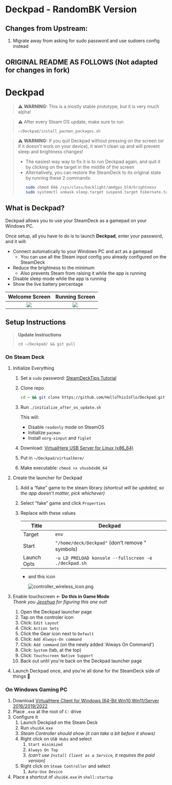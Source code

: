 # Deckpad - RandomBK Version

## Changes from Upstream:

1. Migrate away from asking for sudo password and use sudoers config instead

## ORIGINAL README AS FOLLOWS (Not adapted for changes in fork)

# Deckpad

> ⚠️ **WARNING:** This is a mostly stable prototype, but it is very much alpha!

> ⚠️ After every Steam OS update, make sure to run
> ```
> ~/Deckpad/install_pacman_packages.sh
> ```

> ⚠️ **WARNING:** If you quit Deckpad without pressing on the screen (or if it doesn't work on your device), it won't clean up and will prevent sleep and brightness changes!
> - The easiest way way to fix it is to run Deckpad again, and quit it by clicking on the target in the middle of the screen  
> - Alternatively, you can restore the SteamDeck to its original state by running these 2 commands:
>   ```bash
>   sudo chmod 666 /sys/class/backlight/amdgpu_bl0/brightness
>   sudo systemctl unmask sleep.target suspend.target hibernate.target hybrid-sleep.target >/dev/null 2>&1
>   ```

## What is Deckpad?

Deckpad allows you to use your SteamDeck as a gamepad on your Windows PC.

Once setup, all you have to do is to launch **Deckpad**, enter your password, and it will:

* Connect automatically to your Windows PC and act as a gamepad
   * You can use all the Steam input config you already configured on the SteamDeck
* Reduce the brightness to the minimum
   * Also prevents Steam from raising it while the app is running
* Disable sleep mode while the app is running
* Show the live battery percentage

Welcome Screen              |  Running Screen
:-------------------------:|:-------------------------:
![](https://github.com/HelloThisIsFlo/Deckpad/raw/main/doc/welcome_screen.jpg)  |  ![](https://github.com/HelloThisIsFlo/Deckpad/raw/main/doc/running_screen.jpg)


## Setup Instructions
> **Update Instructions**
> ```
> cd ~/Deckpad/ && git pull
> ```
### On Steam Deck

1. Initialize Everything

    1. Set a `sudo` password: [SteamDeckTips Tutorial](https://steamdecktips.com/blog/how-to-set-a-password-for-your-steam-deck-user-in-desktop-mode)
    2. Clone repo
        
        ```bash
        cd ~ && git clone https://github.com/HelloThisIsFlo/Deckpad.git
        ```
        
    3. Run `./initialize_after_os_update.sh`
        
        This will:
        
        - Disable `readonly` mode on SteamOS
        - Initialize `pacman`
        - Install `xorg-xinput` and `figlet`
    4. Download: [VirtualHere USB Server for Linux (x86_64)](https://www.virtualhere.com/sites/default/files/usbserver/vhusbdx86_64)      
    5. Put in `~/Deckpad/virtualhere/`
    6. Make executable: `chmod +x vhusbdx86_64`

2. Create the launcher for Deckpad

    1. Add a “fake” game to the steam library *(shortcut will be updated, so the app doesn’t matter, pick whichever)*
    2. Select “fake” game and click `Properties`
    3. Replace with these values
        
        
        | Title | Deckpad |
        | --- | --- |
        | Target | `env` |
        | Start | `"/home/deck/Deckpad"` (don’t remove " symbols) |
        | Launch Opts | `-u LD_PRELOAD konsole --fullscreen -e ./deckpad.sh` |
        - and this icon
            
            ![controller_wireless_icon.png](https://github.com/HelloThisIsFlo/Deckpad/blob/main/icon.png)
            
        
3. Enable touchscreen <- **Do this in Game Mode**  
  _Thank you [Jeoshua](https://github.com/Jeoshua) for figuring this one out!_
    1. Open the Deckpad launcher page
    2. Tap on the controler icon
    3. Click: `Edit Layout`
    4. Click: `Action Sets`
    5. Click the Gear icon next to `Default`
    6. Click: `Add Always-On command`
    7. Click: `Add command` (on the newly added 'Always On Command')
    8. Click: `System` (tab, at the top)
    9. Click: `Touchscreen Native Support`
    10. Back out until you're back on the Deckpad launcher page

4. Launch Deckpad once, and you're all done for the SteamDeck side of things 🎉


### On Windows Gaming PC

1. Download [VirtualHere Client for Windows (64-Bit Win10,Win11/Server 2016/2019/2022](https://www.virtualhere.com/sites/default/files/usbclient/vhui64.exe)
2. Place `.exe` at the root of `C:` drive
3. Configure it
    1. Launch Deckpad on the Steam Deck
    2. Run `vhui64.exe`
    3. *Steam Controller should show (it can take a bit before it shows)*
    4. Right click on `USB Hubs` and select
        1. `Start minimized`
        2. `Always On Top`
        3. *(can’t use `Install Client as a Service`, it requires the paid version)*
    5. Right click on `Steam Controller` and select
        1. `Auto-Use Device`
4. Place a shortcut of `vhui64.exe` in `shell:startup`
